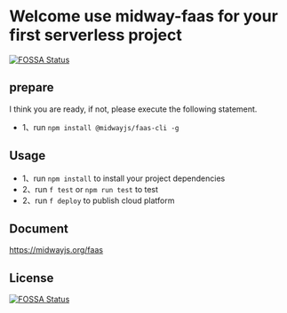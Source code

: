 # Welcome use midway-faas for your first serverless project
[![FOSSA Status](https://app.fossa.com/api/projects/git%2Bgithub.com%2FTwtcer%2Fmidway-first-serverless.svg?type=shield)](https://app.fossa.com/projects/git%2Bgithub.com%2FTwtcer%2Fmidway-first-serverless?ref=badge_shield)


## prepare

I think you are ready, if not, please execute the following statement.

- 1、run `npm install @midwayjs/faas-cli -g`

## Usage

- 1、run `npm install` to install your project dependencies
- 2、run `f test` or `npm run test` to test
- 2、run `f deploy` to publish cloud platform


## Document

https://midwayjs.org/faas

## License
[![FOSSA Status](https://app.fossa.com/api/projects/git%2Bgithub.com%2FTwtcer%2Fmidway-first-serverless.svg?type=large)](https://app.fossa.com/projects/git%2Bgithub.com%2FTwtcer%2Fmidway-first-serverless?ref=badge_large)